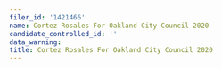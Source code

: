 ```yaml
---
filer_id: '1421466'
name: Cortez Rosales For Oakland City Council 2020
candidate_controlled_id: ''
data_warning:
title: Cortez Rosales For Oakland City Council 2020
---
```

